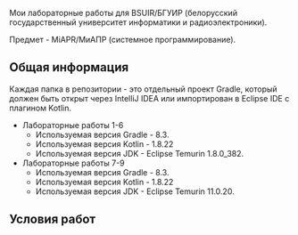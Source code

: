 Мои лабораторные работы для BSUIR/БГУИР (белорусский государственный университет информатики и радиоэлектроники).

Предмет - MiAPR/МиАПР (системное программирование).

<h2> Общая информация </h2>

Каждая папка в репозитории - это отдельный проект Gradle, который должен быть открыт через IntelliJ IDEA или импортирован в Eclipse IDE с плагином Kotlin.

* Лабораторные работы 1-6
  * Используемая версия Gradle - 8.3.
  * Используемая версия Kotlin - 1.8.22
  * Используемая версия JDK - Eclipse Temurin 1.8.0_382.
* Лабораторные работы 7-9
  * Используемая версия Gradle - 8.3.
  * Используемая версия Kotlin - 1.8.22
  * Используемая версия JDK - Eclipse Temurin 11.0.20.

<h2> Условия работ </h2>
